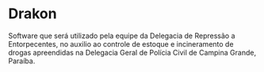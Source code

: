 # Drakon
Software que será utilizado pela equipe da Delegacia de Repressão a Entorpecentes, no auxilio ao controle de estoque e incineramento de drogas apreendidas na Delegacia Geral de Polícia Civil de Campina Grande, Paraíba. 
